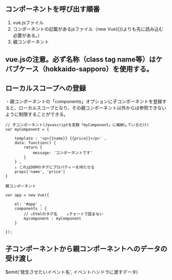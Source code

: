 ## コンポーネントを呼び出す順番

1. vue.jsファイル
2. コンポーネントの記載があるjsファイル（new Vue({})よりも先に読み込む必要がある。）
3. 親コンポーネント


## vue.jsの注意。必ず名称（class tag name等）はケバブケース（hokkaido-sapporo）を使用する。

## ローカルスコープへの登録

・親コンポーネントの「components」オプションに子コンポーネントを登録すると、ローカルスコープとなり、その親コンポーネント以外からは参照できないように制限することができる。

```
// 子コンポーネント(Javascriptを変数「myComponent」に格納しているだけ)
var myComponent = {

    template : '<p>{{name}} {{price}}</p>' ,
    data: function() {
        return {
            message: 'コンポーネントです'
        }
    } ,
    ↓ これはDOMのタグにプロパティーを持たせる
    props['name', 'price']
}
```

```
親コンポーネント

var app = new Vue({

    el: '#app' ,
    components : {
        // ↓htmlのタグ名    ↓クォートで囲まない
        mycomponent : myComponent
    } 

});
```

## 子コンポーネントから親コンポーネントへのデータの受け渡し
$emit('発生させたいイベント名', イベントハンドラに渡すデータ)